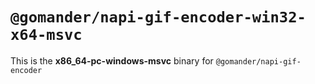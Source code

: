 # `@gomander/napi-gif-encoder-win32-x64-msvc`

This is the **x86_64-pc-windows-msvc** binary for `@gomander/napi-gif-encoder`
